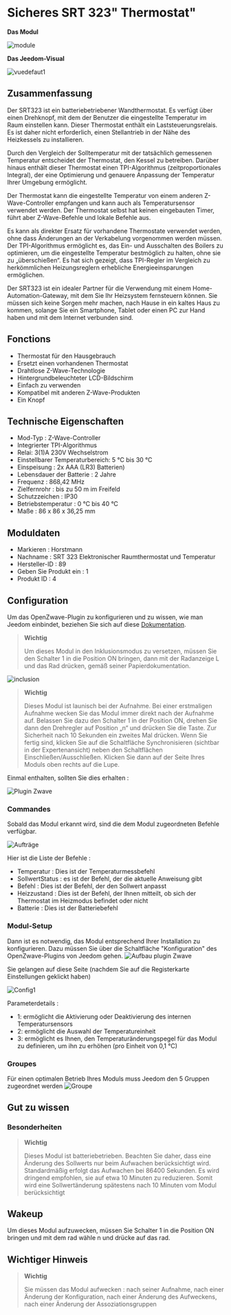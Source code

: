 # Sicheres SRT 323" Thermostat"

**Das Modul**

![module](images/secure.srt323/module.jpg)

**Das Jeedom-Visual**

![vuedefaut1](images/secure.srt323/vuedefaut1.jpg)

## Zusammenfassung

Der SRT323 ist ein batteriebetriebener Wandthermostat. Es verfügt über einen Drehknopf, mit dem der Benutzer die eingestellte Temperatur im Raum einstellen kann. Dieser Thermostat enthält ein Laststeuerungsrelais. Es ist daher nicht erforderlich, einen Stellantrieb in der Nähe des Heizkessels zu installieren.

Durch den Vergleich der Solltemperatur mit der tatsächlich gemessenen Temperatur entscheidet der Thermostat, den Kessel zu betreiben. Darüber hinaus enthält dieser Thermostat einen TPI-Algorithmus (zeitproportionales Integral), der eine Optimierung und genauere Anpassung der Temperatur Ihrer Umgebung ermöglicht.

Der Thermostat kann die eingestellte Temperatur von einem anderen Z-Wave-Controller empfangen und kann auch als Temperatursensor verwendet werden. Der Thermostat selbst hat keinen eingebauten Timer, führt aber Z-Wave-Befehle und lokale Befehle aus.

Es kann als direkter Ersatz für vorhandene Thermostate verwendet werden, ohne dass Änderungen an der Verkabelung vorgenommen werden müssen. Der TPI-Algorithmus ermöglicht es, das Ein- und Ausschalten des Boilers zu optimieren, um die eingestellte Temperatur bestmöglich zu halten, ohne sie zu „überschießen“. Es hat sich gezeigt, dass TPI-Regler im Vergleich zu herkömmlichen Heizungsreglern erhebliche Energieeinsparungen ermöglichen.

Der SRT323 ist ein idealer Partner für die Verwendung mit einem Home-Automation-Gateway, mit dem Sie Ihr Heizsystem fernsteuern können. Sie müssen sich keine Sorgen mehr machen, nach Hause in ein kaltes Haus zu kommen, solange Sie ein Smartphone, Tablet oder einen PC zur Hand haben und mit dem Internet verbunden sind.

## Fonctions

-   Thermostat für den Hausgebrauch
-   Ersetzt einen vorhandenen Thermostat
-   Drahtlose Z-Wave-Technologie
-   Hintergrundbeleuchteter LCD-Bildschirm
-   Einfach zu verwenden
-   Kompatibel mit anderen Z-Wave-Produkten
-   Ein Knopf

## Technische Eigenschaften

-   Mod-Typ : Z-Wave-Controller
-   Integrierter TPI-Algorithmus
-   Relai: 3(1)A 230V Wechselstrom
-   Einstellbarer Temperaturbereich: 5 °C bis 30 °C
-   Einspeisung : 2x AAA (LR3) Batterien)
-   Lebensdauer der Batterie : 2 Jahre
-   Frequenz : 868,42 MHz
-   Zielfernrohr : bis zu 50 m im Freifeld
-   Schutzzeichen : IP30
-   Betriebstemperatur : 0 °C bis 40 °C
-   Maße : 86 x 86 x 36,25 mm

## Moduldaten

-   Markieren : Horstmann
-   Nachname : SRT 323 Elektronischer Raumthermostat und Temperatur
-   Hersteller-ID : 89
-   Geben Sie Produkt ein : 1
-   Produkt ID : 4

## Configuration

Um das OpenZwave-Plugin zu konfigurieren und zu wissen, wie man Jeedom einbindet, beziehen Sie sich auf diese [Dokumentation](https://doc.jeedom.com/de_DE/plugins/automation%20protocol/openzwave/).

> **Wichtig**
>
> Um dieses Modul in den Inklusionsmodus zu versetzen, müssen Sie den Schalter 1 in die Position ON bringen, dann mit der Radanzeige L und das Rad drücken, gemäß seiner Papierdokumentation.

![inclusion](images/secure.srt323/inclusion.jpg)

> **Wichtig**
>
> Dieses Modul ist launisch bei der Aufnahme. Bei einer erstmaligen Aufnahme wecken Sie das Modul immer direkt nach der Aufnahme auf. Belassen Sie dazu den Schalter 1 in der Position ON, drehen Sie dann den Drehregler auf Position „n“ und drücken Sie die Taste. Zur Sicherheit nach 10 Sekunden ein zweites Mal drücken. Wenn Sie fertig sind, klicken Sie auf die Schaltfläche Synchronisieren (sichtbar in der Expertenansicht) neben den Schaltflächen Einschließen/Ausschließen. Klicken Sie dann auf der Seite Ihres Moduls oben rechts auf die Lupe.

Einmal enthalten, sollten Sie dies erhalten :

![Plugin Zwave](images/secure.srt323/information.jpg)

### Commandes

Sobald das Modul erkannt wird, sind die dem Modul zugeordneten Befehle verfügbar.

![Aufträge](images/secure.srt323/commandes.jpg)

Hier ist die Liste der Befehle :

-   Temperatur : Dies ist der Temperaturmessbefehl
-   SollwertStatus : es ist der Befehl, der die aktuelle Anweisung gibt
-   Befehl : Dies ist der Befehl, der den Sollwert anpasst
-   Heizzustand : Dies ist der Befehl, der Ihnen mitteilt, ob sich der Thermostat im Heizmodus befindet oder nicht
-   Batterie : Dies ist der Batteriebefehl

### Modul-Setup

Dann ist es notwendig, das Modul entsprechend Ihrer Installation zu konfigurieren. Dazu müssen Sie über die Schaltfläche "Konfiguration" des OpenZwave-Plugins von Jeedom gehen.
![Aufbau plugin Zwave](images/plugin/bouton_configuration.jpg)

Sie gelangen auf diese Seite (nachdem Sie auf die Registerkarte Einstellungen geklickt haben)

![Config1](images/secure.srt323/config1.jpg)

Parameterdetails :

-   1: ermöglicht die Aktivierung oder Deaktivierung des internen Temperatursensors
-   2: ermöglicht die Auswahl der Temperatureinheit
-   3: ermöglicht es Ihnen, den Temperaturänderungspegel für das Modul zu definieren, um ihn zu erhöhen (pro Einheit von 0,1 °C)

### Groupes

Für einen optimalen Betrieb Ihres Moduls muss Jeedom den 5 Gruppen zugeordnet werden
![Groupe](images/secure.srt323/groupe.jpg)

## Gut zu wissen

### Besonderheiten

> **Wichtig**
>
> Dieses Modul ist batteriebetrieben. Beachten Sie daher, dass eine Änderung des Sollwerts nur beim Aufwachen berücksichtigt wird. Standardmäßig erfolgt das Aufwachen bei 86400 Sekunden. Es wird dringend empfohlen, sie auf etwa 10 Minuten zu reduzieren. Somit wird eine Sollwertänderung spätestens nach 10 Minuten vom Modul berücksichtigt

## Wakeup

Um dieses Modul aufzuwecken, müssen Sie Schalter 1 in die Position ON bringen und
mit dem rad wähle n und drücke auf das rad.

## Wichtiger Hinweis

> **Wichtig**
>
> Sie müssen das Modul aufwecken : nach seiner Aufnahme, nach einer Änderung der Konfiguration, nach einer Änderung des Aufweckens, nach einer Änderung der Assoziationsgruppen

